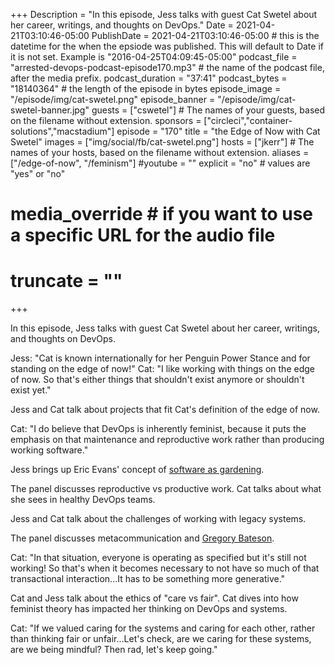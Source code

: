+++
Description = "In this episode, Jess talks with guest Cat Swetel about her career, writings, and thoughts on DevOps."
Date = 2021-04-21T03:10:46-05:00
PublishDate = 2021-04-21T03:10:46-05:00 # this is the datetime for the when the epsiode was published. This will default to Date if it is not set. Example is "2016-04-25T04:09:45-05:00"
podcast_file = "arrested-devops-podcast-episode170.mp3" # the name of the podcast file, after the media prefix.
podcast_duration = "37:41"
podcast_bytes = "18140364" # the length of the episode in bytes
episode_image = "/episode/img/cat-swetel.png"
episode_banner = "/episode/img/cat-swetel-banner.jpg"
guests = ["cswetel"] # The names of your guests, based on the filename without extension.
sponsors = ["circleci","container-solutions","macstadium"]
episode = "170"
title = "the Edge of Now with Cat Swetel"
images = ["img/social/fb/cat-swetel.png"]
hosts = ["jkerr"] # The names of your hosts, based on the filename without extension.
aliases = ["/edge-of-now", "/feminism"]
#youtube = ""
explicit = "no" # values are "yes" or "no"
# media_override # if you want to use a specific URL for the audio file
# truncate = ""
+++

In this episode, Jess talks with guest Cat Swetel about her career, writings, and thoughts on DevOps.

Jess: "Cat is known internationally for her Penguin Power Stance and for standing on the edge of now!"
Cat: "I like working with things on the edge of now. So that's either things that shouldn't exist anymore or shouldn't exist yet."

Jess and Cat talk about projects that fit Cat's definition of the edge of now.

Cat: "I do believe that DevOps is inherently feminist, because it puts the emphasis on that maintenance and reproductive work rather than producing working software."

Jess brings up Eric Evans' concept of [software as gardening](https://www.amazon.com/Domain-Driven-Design-Tackling-Complexity-Software/dp/0321125215).

The panel discusses reproductive vs productive work. Cat talks about what she sees in healthy DevOps teams.

Jess and Cat talk about the challenges of working with legacy systems.

The panel discusses metacommunication and [Gregory Bateson](https://www.amazon.com/Mind-Nature-Necessary-Gregory-Bateson/dp/0553345753).

Cat: "In that situation, everyone is operating as specified but it's still not working! So that's when it becomes necessary to not have so much of that transactional interaction...It has to be something more generative."

Cat and Jess talk about the ethics of "care vs fair". Cat dives into how feminist theory has impacted her thinking on DevOps and systems.

Cat: "If we valued caring for the systems and caring for each other, rather than thinking fair or unfair...Let's check, are we caring for these systems, are we being mindful? Then rad, let's keep going."
